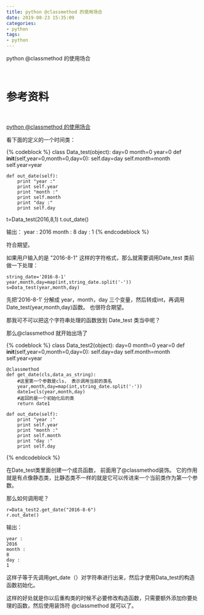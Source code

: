 ```yaml
---
title: python @classmethod 的使用场合
date: 2019-08-23 15:35:09
categories:
- python
tags:
- python
---
```

python @classmethod 的使用场合

<!-- more -->

<br/>

# 参考资料

<br/>

[python @classmethod 的使用场合](https://blog.csdn.net/dyh4201/article/details/78336529)

看下面的定义的一个时间类：

{% codeblock %}
class Data_test(object):
    day=0
    month=0
    year=0
    def __init__(self,year=0,month=0,day=0):
        self.day=day
        self.month=month
        self.year=year

    def out_date(self):
        print "year :"
        print self.year
        print "month :"
        print self.month
        print "day :"
        print self.day
t=Data_test(2016,8,1)
t.out_date()

输出： 
year :
2016
month :
8
day :
1
{% endcodeblock %}

符合期望。

如果用户输入的是 "2016-8-1" 这样的字符格式，那么就需要调用Date_test 类前做一下处理：

	string_date='2016-8-1'
	year,month,day=map(int,string_date.split('-'))
	s=Data_test(year,month,day)

先把‘2016-8-1’ 分解成 year，month，day 三个变量，然后转成int，再调用Date_test(year,month,day)函数。 也很符合期望。

那我可不可以把这个字符串处理的函数放到 Date_test 类当中呢？

那么@classmethod 就开始出场了

{% codeblock %}
class Data_test2(object):
    day=0
    month=0
    year=0
    def __init__(self,year=0,month=0,day=0):
        self.day=day
        self.month=month
        self.year=year

    @classmethod
    def get_date(cls,data_as_string):
        #这里第一个参数是cls， 表示调用当前的类名
        year,month,day=map(int,string_date.split('-'))
        date1=cls(year,month,day)
        #返回的是一个初始化后的类
        return date1

    def out_date(self):
        print "year :"
        print self.year
        print "month :"
        print self.month
        print "day :"
        print self.day
{% endcodeblock %}

在Date_test类里面创建一个成员函数， 前面用了@classmethod装饰。 它的作用就是有点像静态类，比静态类不一样的就是它可以传进来一个当前类作为第一个参数。

那么如何调用呢？

	r=Data_test2.get_date("2016-8-6")
	r.out_date()

输出：

	year :
	2016
	month :
	8
	day :
	1

这样子等于先调用get_date（）对字符串进行出来，然后才使用Data_test的构造函数初始化。

这样的好处就是你以后重构类的时候不必要修改构造函数，只需要额外添加你要处理的函数，然后使用装饰符 @classmethod 就可以了。